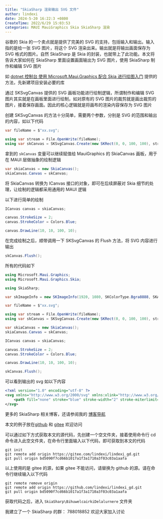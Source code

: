 ```yaml
---
title: "SkiaSharp 渲染输出 SVG 文件"
author: lindexi
date: 2024-5-20 16:22:3 +0800
CreateTime: 2022/6/29 15:03:53
categories: MAUI MauiGraphics Skia SkiaSharp 渲染
---
```


谷歌的 Skia 的一个卖点就是提供了完美的 SVG 的支持，包括输入和输出。输入指的是给一张 SVG 图片，将这个 SVG 渲染出来。输出就是将输出画面保存为 SVG 格式的图片。自然 SkiaSharp 是 Skia 的封装，也就带上了此功能。本文将告诉大家如何在 SkiaSharp 里面设置画面输出为 SVG 图片，使用 SkiaSharp 制作和编辑 SVG 图片

<!--more-->


<!-- CreateTime:2022/6/29 15:03:53 -->


<!-- 标签：MAUI,MauiGraphics,Skia,SkiaSharp,渲染 -->
<!-- 发布 -->

如 [dotnet 控制台 使用 Microsoft.Maui.Graphics 配合 Skia 进行绘图入门](https://blog.lindexi.com/post/dotnet-%E6%8E%A7%E5%88%B6%E5%8F%B0-%E4%BD%BF%E7%94%A8-Microsoft.Maui.Graphics-%E9%85%8D%E5%90%88-Skia-%E8%BF%9B%E8%A1%8C%E7%BB%98%E5%9B%BE%E5%85%A5%E9%97%A8.html ) 提供的方法，先新建项目安装必要的库

通过 SKSvgCanvas 提供的 SVG 画板功能进行绘制逻辑，所谓制作和编辑 SVG 图片其实就是在画板里面进行绘制，如对原有的 SVG 图片的裁剪就是画出裁剪的图片，接着保存画面。因此的核心逻辑就是将画布的渲染内容保存为 SVG 图片

创建 SKSvgCanvas 的方法十分简单，需要两个参数，分别是 SVG 的范围和输出的内容，如以下代码

```csharp
var fileName = $"xx.svg";

using var stream = File.OpenWrite(fileName);
using var skCanvas = SKSvgCanvas.Create(new SKRect(0, 0, 100, 100), stream);
```

拿到的 `skCanvas` 变量可以继续赋值给 MauiGraphics 的 SkiaCanvas 画板，用于在 MAUI 层做抽象的绘制逻辑

```csharp
var skiaCanvas = new SkiaCanvas();
skiaCanvas.Canvas = skCanvas;
```

将 SkiaCanvas 转换为 ICanvas 接口的对象，即可在后续屏蔽对 Skia 细节的处理，让绘制的逻辑都采用通用的 MAUI 逻辑

以下进行简单的绘制

```csharp
ICanvas canvas = skiaCanvas;

canvas.StrokeSize = 2;
canvas.StrokeColor = Colors.Blue;

canvas.DrawLine(10, 10, 100, 10);
```

在完成绘制之后，顺带调用一下 SKSvgCanvas 的 Flush 方法，将 SVG 内容进行输出

```csharp
skCanvas.Flush();
```

所有的代码如下

```csharp
using Microsoft.Maui.Graphics;
using Microsoft.Maui.Graphics.Skia;

using SkiaSharp;

var skImageInfo = new SKImageInfo(1920, 1080, SKColorType.Bgra8888, SKAlphaType.Opaque, SKColorSpace.CreateSrgb());

var fileName = $"xx.svg";

using var stream = File.OpenWrite(fileName);
using var skCanvas = SKSvgCanvas.Create(new SKRect(0, 0, 100, 100), stream);

var skiaCanvas = new SkiaCanvas();
skiaCanvas.Canvas = skCanvas;

ICanvas canvas = skiaCanvas;

canvas.StrokeSize = 2;
canvas.StrokeColor = Colors.Blue;

canvas.DrawLine(10, 10, 100, 10);

skCanvas.Flush();
```

可以看到输出的 svg 如以下内容

```xml
<?xml version="1.0" encoding="utf-8" ?>
<svg xmlns="http://www.w3.org/2000/svg" xmlns:xlink="http://www.w3.org/1999/xlink" width="100" height="100">
	<path fill="none" stroke="blue" stroke-width="2" stroke-miterlimit="10" d="M10 10L100 10"/>
</svg>
```

更多的 SkiaSharp 相关博客，还请参阅我的 [博客导航](https://blog.lindexi.com/post/%E5%8D%9A%E5%AE%A2%E5%AF%BC%E8%88%AA.html )

本文的例子放在[github](https://github.com/lindexi/lindexi_gd/tree/bd5090f7cd66b1017a1f3a1710a3f03c03a1aafa/SkiaSharp/BihuwelcairkiDelalurnere) 和 [gitee](https://gitee.com/lindexi/lindexi_gd/tree/bd5090f7cd66b1017a1f3a1710a3f03c03a1aafa/SkiaSharp/BihuwelcairkiDelalurnere) 欢迎访问

可以通过如下方式获取本文的源代码，先创建一个空文件夹，接着使用命令行 cd 命令进入此空文件夹，在命令行里面输入以下代码，即可获取到本文的代码

```
git init
git remote add origin https://gitee.com/lindexi/lindexi_gd.git
git pull origin bd5090f7cd66b1017a1f3a1710a3f03c03a1aafa
```

以上使用的是 gitee 的源，如果 gitee 不能访问，请替换为 github 的源。请在命令行继续输入以下代码

```
git remote remove origin
git remote add origin https://github.com/lindexi/lindexi_gd.git
git pull origin bd5090f7cd66b1017a1f3a1710a3f03c03a1aafa
```

获取代码之后，进入 `SkiaSharp\BihuwelcairkiDelalurnere` 文件夹

我建立了一个 SkiaSharp 的群： 788018852 欢迎大家加入讨论
